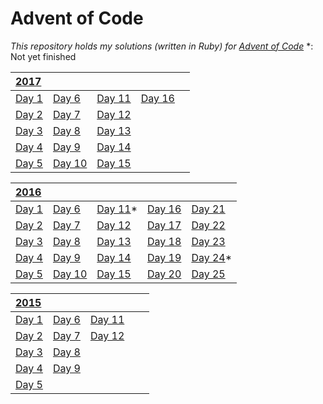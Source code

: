 # Advent of Code
_This repository holds my solutions (written in Ruby) for [Advent of Code](http://adventofcode.com)_
\*: Not yet finished

| [2017](2017) | | | | |
| :--- | :--- | :--- | :--- | :--- |
| [Day 1](2017/day01) | [Day 6](2017/day06) | [Day 11](2017/day11) | [Day 16](2017/day16) | |
| [Day 2](2017/day02) | [Day 7](2017/day07) | [Day 12](2017/day12) | | |
| [Day 3](2017/day03) | [Day 8](2017/day08) | [Day 13](2017/day13) | | |
| [Day 4](2017/day04) | [Day 9](2017/day09) | [Day 14](2017/day14) | | |
| [Day 5](2017/day05) | [Day 10](2017/day10) | [Day 15](2017/day15) | | |


| [2016](2016) | | | | |
| :--- | :--- | :--- | :--- | :--- |
| [Day 1](2016/day01) | [Day 6](2016/day06) | [Day 11](2016/day11)* | [Day 16](2016/day16) | [Day 21](2016/day21) |
| [Day 2](2016/day02) | [Day 7](2016/day07) | [Day 12](2016/day12) | [Day 17](2016/day17) | [Day 22](2016/day22) |
| [Day 3](2016/day03) | [Day 8](2016/day08) | [Day 13](2016/day13) | [Day 18](2016/day18) | [Day 23](2016/day23) |
| [Day 4](2016/day04) | [Day 9](2016/day09) | [Day 14](2016/day14) | [Day 19](2016/day19) | [Day 24](2016/day24)* |
| [Day 5](2016/day05) | [Day 10](2016/day10) | [Day 15](2016/day15) | [Day 20](2016/day20) | [Day 25](2016/day25) |

| [2015](2015) | | | | |
| :--- | :--- | :--- | :--- | :--- |
| [Day 1](2015/day01) | [Day 6](2015/day06) | [Day 11](2015/day11) | | |
| [Day 2](2015/day02) | [Day 7](2015/day07) | [Day 12](2015/day12) | | |
| [Day 3](2015/day03) | [Day 8](2015/day08) | | | |
| [Day 4](2015/day04) | [Day 9](2015/day09) | | | |
| [Day 5](2015/day05) | | | | |
